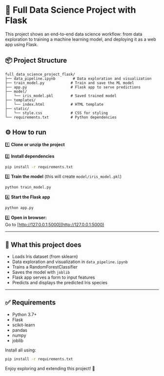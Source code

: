 # 🌼 Full Data Science Project with Flask

This project shows an end-to-end data science workflow: from data exploration to training a machine learning model, and deploying it as a web app using Flask.

## 📦 Project Structure
```
full_data_science_project_flask/
├── data_pipeline.ipynb        # Data exploration and visualization
├── train_model.py            # Train and save the ML model
├── app.py                    # Flask app to serve predictions
├── model/
│   └── iris_model.pkl        # Saved trained model
├── templates/
│   └── index.html            # HTML template
├── static/
│   └── style.css             # CSS for styling
└── requirements.txt          # Python dependencies
```

## ⚙️ How to run

1️⃣ **Clone or unzip the project**

2️⃣ **Install dependencies**  
```bash
pip install -r requirements.txt
```

3️⃣ **Train the model** (this will create `model/iris_model.pkl`)
```bash
python train_model.py
```

4️⃣ **Start the Flask app**
```bash
python app.py
```

5️⃣ **Open in browser:**  
Go to [http://127.0.0.1:5000](http://127.0.0.1:5000)

---

## 🧪 **What this project does**
- Loads Iris dataset (from sklearn)
- Data exploration and visualization in `data_pipeline.ipynb`
- Trains a RandomForestClassifier
- Saves the model with `joblib`
- Flask app serves a form to input features
- Predicts and displays the predicted Iris species

---

## ✅ **Requirements**
- Python 3.7+
- Flask
- scikit-learn
- pandas
- numpy
- joblib

Install all using:
```bash
pip install -r requirements.txt
```

Enjoy exploring and extending this project! 🚀